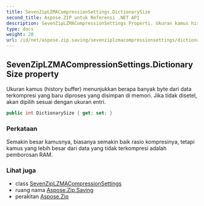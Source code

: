 ```yaml
---
title: SevenZipLZMACompressionSettings.DictionarySize
second_title: Aspose.ZIP untuk Referensi .NET API
description: SevenZipLZMACompressionSettings Properti. Ukuran kamus history buffer menunjukkan berapa banyak byte dari data terkompresi yang baru diproses yang disimpan di memori. Jika tidak disetel akan dipilih sesuai dengan ukuran entri.
type: docs
weight: 20
url: /id/net/aspose.zip.saving/sevenziplzmacompressionsettings/dictionarysize/
---
```

## SevenZipLZMACompressionSettings.DictionarySize property

Ukuran kamus (history buffer) menunjukkan berapa banyak byte dari data terkompresi yang baru diproses yang disimpan di memori. Jika tidak disetel, akan dipilih sesuai dengan ukuran entri.

```csharp
public int DictionarySize { get; set; }
```

### Perkataan

Semakin besar kamusnya, biasanya semakin baik rasio kompresinya, tetapi kamus yang lebih besar dari data yang tidak terkompresi adalah pemborosan RAM.

### Lihat juga

* class [SevenZipLZMACompressionSettings](../)
* ruang nama [Aspose.Zip.Saving](../../sevenziplzmacompressionsettings/)
* perakitan [Aspose.Zip](../../../)


